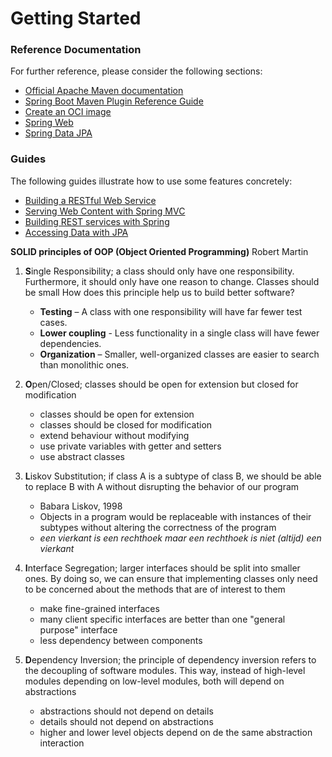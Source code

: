 # Getting Started

### Reference Documentation
For further reference, please consider the following sections:

* [Official Apache Maven documentation](https://maven.apache.org/guides/index.html)
* [Spring Boot Maven Plugin Reference Guide](https://docs.spring.io/spring-boot/docs/3.1.3/maven-plugin/reference/html/)
* [Create an OCI image](https://docs.spring.io/spring-boot/docs/3.1.3/maven-plugin/reference/html/#build-image)
* [Spring Web](https://docs.spring.io/spring-boot/docs/3.1.3/reference/htmlsingle/index.html#web)
* [Spring Data JPA](https://docs.spring.io/spring-boot/docs/3.1.3/reference/htmlsingle/index.html#data.sql.jpa-and-spring-data)

### Guides
The following guides illustrate how to use some features concretely:

* [Building a RESTful Web Service](https://spring.io/guides/gs/rest-service/)
* [Serving Web Content with Spring MVC](https://spring.io/guides/gs/serving-web-content/)
* [Building REST services with Spring](https://spring.io/guides/tutorials/rest/)
* [Accessing Data with JPA](https://spring.io/guides/gs/accessing-data-jpa/)

**SOLID principles of OOP (Object Oriented Programming)**
Robert Martin

1. **S**ingle Responsibility;  a class should only have one responsibility. Furthermore, it should only have one reason to change. Classes should be small How does this principle help us to build better software?
   * **Testing** – A class with one responsibility will have far fewer test cases.
   * **Lower coupling** - Less functionality in a single class will have fewer dependencies.
   * **Organization** – Smaller, well-organized classes are easier to search than monolithic ones.
  
2. **O**pen/Closed; classes should be open for extension but closed for modification
   * classes should be open for extension
   * classes should be closed for modification
   * extend behaviour without modifying
   * use private variables with getter and setters 
   * use abstract classes
3. **L**iskov Substitution; if class A is a subtype of class B, we should be able to replace B with A without disrupting the behavior of our program
   * Babara Liskov, 1998
   * Objects in a program would be replaceable with instances of their subtypes without altering the correctness of the program
   * _een vierkant is een rechthoek maar een rechthoek is niet (altijd) een vierkant_
4. **I**nterface Segregation; larger interfaces should be split into smaller ones. By doing so, we can ensure that implementing classes only need to be concerned about the methods that are of interest to them
   * make fine-grained interfaces
   * many client specific interfaces are better than one "general purpose" interface
   * less dependency between components
5. **D**ependency Inversion; the principle of dependency inversion refers to the decoupling of software modules. This way, instead of high-level modules depending on low-level modules, both will depend on abstractions
   * abstractions should not depend on details
   * details should not depend on abstractions
   * higher and lower level objects depend on de the same abstraction interaction

